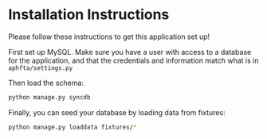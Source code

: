 # Installation Instructions

Please follow these instructions to get this application set up!

First set up MySQL. Make sure you have a user with access to a database for the application, and that the credentials and information match what is in `aphfta/settings.py`

Then load the schema:

```bash
python manage.py syncdb
```

Finally, you can seed your database by loading data from fixtures:

```bash
python manage.py loaddata fixtures/*
```
